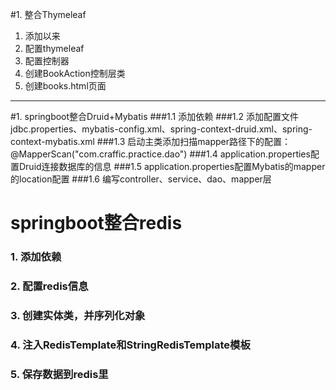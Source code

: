 #1. 整合Thymeleaf
<ol>
    <li>添加以来</li>
    <li>配置thymeleaf</li>
    <li>配置控制器</li>
    <li>创建BookAction控制层类</li>
    <li>创建books.html页面</li>
    
</ol>


----------------------------------------------------------------
#1. springboot整合Druid+Mybatis
###1.1 添加依赖
###1.2 添加配置文件jdbc.properties、mybatis-config.xml、spring-context-druid.xml、spring-context-mybatis.xml
###1.3 启动主类添加扫描mapper路径下的配置：@MapperScan("com.craffic.practice.dao")
###1.4 application.properties配置Druid连接数据库的信息
###1.5 application.properties配置Mybatis的mapper的location配置
###1.6 编写controller、service、dao、mapper层


# springboot整合redis
### 1. 添加依赖
### 2. 配置redis信息
### 3. 创建实体类，并序列化对象
### 4. 注入RedisTemplate和StringRedisTemplate模板
### 5. 保存数据到redis里